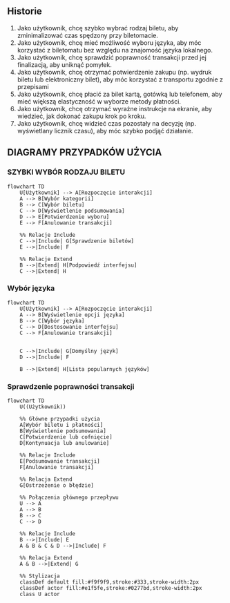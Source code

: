 ## Historie
1. Jako użytkownik, chcę szybko wybrać rodzaj biletu, aby zminimalizować czas
spędzony przy biletomacie.
2. Jako użytkownik, chcę mieć możliwość wyboru języka, aby móc korzystać z
biletomatu bez względu na znajomość języka lokalnego.
3. Jako użytkownik, chcę sprawdzić poprawność transakcji przed jej finalizacją,
aby uniknąć pomyłek.
4. Jako użytkownik, chcę otrzymać potwierdzenie zakupu (np. wydruk biletu lub
elektroniczny bilet), aby móc korzystać z transportu zgodnie z przepisami
5. Jako użytkownik, chcę płacić za bilet kartą, gotówką lub telefonem, aby mieć
większą elastyczność w wyborze metody płatności.
6. Jako użytkownik, chcę otrzymać wyraźne instrukcje na ekranie, aby wiedzieć,
jak dokonać zakupu krok po kroku.
7. Jako użytkownik, chcę widzieć czas pozostały na decyzję (np. wyświetlany
licznik czasu), aby móc szybko podjąć działanie.


## DIAGRAMY PRZYPADKÓW UŻYCIA
### SZYBKI WYBÓR RODZAJU BILETU
```mermaid
flowchart TD
    U[Użytkownik] --> A[Rozpoczęcie interakcji]
    A --> B[Wybór kategorii]
    B --> C[Wybór biletu]
    C --> D[Wyświetlenie podsumowania]
    D --> E[Potwierdzenie wyboru]
    E --> F[Anulowanie transakcji]

    %% Relacje Include
    C -->|Include| G[Sprawdzenie biletów]
    E -->|Include| F

    %% Relacje Extend
    B -->|Extend| H[Podpowiedź interfejsu]
    C -->|Extend| H

```

### Wybór języka

```mermaid
flowchart TD  
    U[Użytkownik] --> A[Rozpoczęcie interakcji]  
    A --> B[Wyświetlenie opcji języka]  
    B --> C[Wybór języka]  
    C --> D[Dostosowanie interfejsu]  
    C --> F[Anulowanie transakcji]  

  
    C -->|Include| G[Domyślny język]  
    D -->|Include| F  

    B -->|Extend| H[Lista popularnych języków]
```

### Sprawdzenie poprawności transakcji
```mermaid
flowchart TD
    U((Użytkownik))
    
    %% Główne przypadki użycia
    A[Wybór biletu i płatności]
    B[Wyświetlenie podsumowania]
    C[Potwierdzenie lub cofnięcie]
    D[Kontynuacja lub anulowanie]
    
    %% Relacje Include
    E[Podsumowanie transakcji]
    F[Anulowanie transakcji]
    
    %% Relacja Extend
    G[Ostrzeżenie o błędzie]
    
    %% Połączenia głównego przepływu
    U --> A
    A --> B
    B --> C
    C --> D
    
    %% Relacje Include
    B -->|Include| E
    A & B & C & D -->|Include| F
    
    %% Relacja Extend
    A & B -->|Extend| G
    
    %% Stylizacja
    classDef default fill:#f9f9f9,stroke:#333,stroke-width:2px
    classDef actor fill:#e1f5fe,stroke:#0277bd,stroke-width:2px
    class U actor

```


